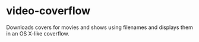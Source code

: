 video-coverflow
===============

Downloads covers for movies and shows using filenames and displays them in an OS X-like coverflow.

